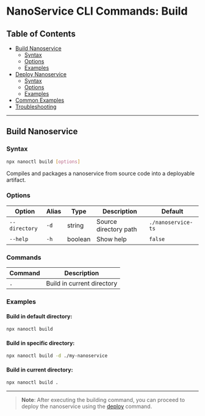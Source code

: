 # NanoService CLI Commands: Build

## Table of Contents
- [Build Nanoservice](#build-nanoservice)
  - [Syntax](#build-syntax)
  - [Options](#build-options)
  - [Examples](#build-examples)
- [Deploy Nanoservice](#deploy-nanoservice)
  - [Syntax](#deploy-syntax)
  - [Options](#deploy-options)
  - [Examples](#deploy-examples)
- [Common Examples](#common-examples)
- [Troubleshooting](#troubleshooting)

---

## Build Nanoservice

### Syntax
```bash
npx nanoctl build [options]
```
  Compiles and packages a nanoservice from source code into a deployable artifact.
 
  ### Options
  | Option       | Alias | Type    | Description                | Default            |
  |--------------|-------|---------|----------------------------|--------------------|
  | `--directory`| `-d`  | string  | Source directory path      | `./nanoservice-ts` |
  | `--help`     | `-h`  | boolean | Show help                  | `false`            |
 
  ### Commands
  | Command | Description               |
  |---------|---------------------------|
  | `.`     | Build in current directory|
 
  ### Examples
  #### Build in default directory:
  ``` bash
  npx nanoctl build
  ```
  #### Build in specific directory:
  ```bash
  npx nanoctl build -d ./my-nanoservice
  ```

  #### Build in current directory:
  ```bash
  npx nanoctl build .
  ```

---
> **Note**: After executing the building command, you can proceed to deploy the nanoservice using the [deploy](./Deployment.md) command.